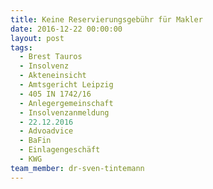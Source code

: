 ```yaml
---
title: Keine Reservierungsgebühr für Makler
date: 2016-12-22 00:00:00
layout: post
tags:
  - Brest Tauros
  - Insolvenz
  - Akteneinsicht
  - Amtsgericht Leipzig
  - 405 IN 1742/16
  - Anlegergemeinschaft
  - Insolvenzanmeldung
  - 22.12.2016
  - Advoadvice
  - BaFin
  - Einlagengeschäft
  - KWG
team_member: dr-sven-tintemann
---
```

